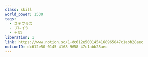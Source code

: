 ```yaml
---
class: skill
world_power: 1530
tags:
  - ステプラス
  - ブレイク
  - ＋31
liberation: 1
link: https://www.notion.so/1-dc612e5001454168965847c1abb28aec
notionID: dc612e50-0145-4168-9658-47c1abb28aec
---
```

